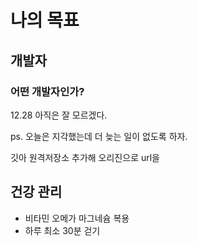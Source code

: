# 나의 목표

## 개발자

### 어떤 개발자인가?

12.28 아직은 잘 모르겠다. 

ps. 오늘은 지각했는데 더 늦는 일이 없도록 하자.

깃아 원격저장소 추가해 오리진으로 url을

## 건강 관리

* 비타민 오메가 마그네슘 복용
* 하루 최소 30분 걷기


